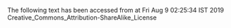The following text has been accessed from at Fri Aug 9 02:25:34 IST 2019
Creative_Commons_Attribution-ShareAlike_License
